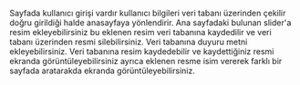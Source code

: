 Sayfada kullanıcı girişi vardır  kullanıcı bilgileri veri tabanı üzerinden çekilir doğru girildiği halde anasayfaya yönlendirir.
Ana sayfadaki bulunan slider'a resim ekleyebilirsiniz bu eklenen resim veri tabanına kaydedilir ve veri tabanı üzerinden resmi silebilirsiniz.
Veri tabanına duyuru metni ekleyebilirsiniz.
Veri tabanına resim kaydedebilir ve kaydettiğiniz resmi ekranda görüntüleyebilirsiniz ayrıca eklenen resme isim vererek farklı bir sayfada aratarakda ekranda görüntüleyebilirsiniz.
